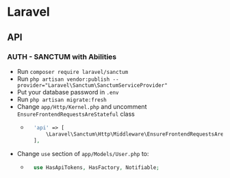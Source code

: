 # Laravel
## API
### AUTH - SANCTUM with Abilities
- Run `composer require laravel/sanctum`
- Run `php artisan vendor:publish --provider="Laravel\Sanctum\SanctumServiceProvider"`
- Put your database password in `.env`
- Run `php artisan migrate:fresh`
- Change `app/Http/Kernel.php` and uncomment `EnsureFrontendRequestsAreStateful` class
    - ~~~php
        'api' => [
            \Laravel\Sanctum\Http\Middleware\EnsureFrontendRequestsAreStateful::class,
        ],
      ~~~
- Change `use` section of `app/Models/User.php` to:
    - ~~~php
        use HasApiTokens, HasFactory, Notifiable;
      ~~~